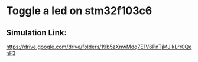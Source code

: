 # Toggle a led on stm32f103c6
## Simulation Link:
https://drive.google.com/drive/folders/19b5zXnwMdq7E1V6PnTjMJikLrr0QenF3
